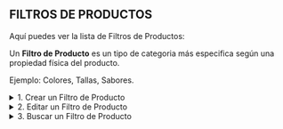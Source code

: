 ## **FILTROS DE PRODUCTOS**

Aquí puedes ver la lista de Filtros de Productos:  

Un **Filtro de Producto** es un tipo de categoria más especifica según una propiedad física del producto.  

Ejemplo: Colores, Tallas, Sabores.  

<details><summary class="text-primary">1. Crear un Filtro de Producto</summary>
        <p>1.1 En la esquina inferior derecha, haz clic en el <b>Boton + Rojo</b></p>
        <p>1.2 Digita el Nombre del Grupo.</p>
        <p>1.3 Haz clic en el boton <b>Guardar</b>.</p>
</details>

<details><summary class="text-primary">2. Editar un Filtro de Producto</summary>
        <p>2.1 Haz clic derecho sobre el grupo y selecciona la opción <b>Editar</b>.</p>
        <p>2.2 Edita los campos necesarios del Grupo.</p>
        <p>2.3 Para Finalizar haz clic en el boton <b>Guardar</b>.</p>
</details>

<details><summary class="text-primary">3. Buscar un Filtro de Producto</summary>
        <p>3.1 Haz clic en el icono <b>Buscar</b> (Accesos Directos).</p>
        <p>3.2 Digita la información en el campo por el que deseas filtrar los grupos.</p>
        <p>3.3 Visualiza la información en la lista General de Filtros de Productos</b>.</p>
</details>